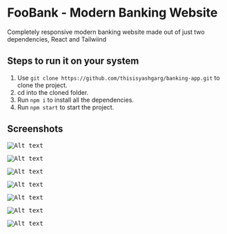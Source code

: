 # FooBank - Modern Banking Website

Completely responsive modern banking website made out of just two dependencies, React and Tailwiind

## Steps to run it on your system

1. Use `git clone https://github.com/thisisyashgarg/banking-app.git` to clone the project.
2. cd into the cloned folder.
3. Run `npm i` to install all the dependencies.
4. Run `npm start` to start the project.

## Screenshots

<kbd>![Alt text](https://res.cloudinary.com/dwwtffefs/image/upload/v1677761304/foobank/Screenshot_Capture_-_2023-03-02_-_18-16-08_awcva1.png)</kbd>

<kbd>![Alt text](https://res.cloudinary.com/dwwtffefs/image/upload/v1677761304/foobank/Screenshot_Capture_-_2023-03-02_-_18-16-32_gtfpak.png)</kbd>

<kbd>![Alt text](https://res.cloudinary.com/dwwtffefs/image/upload/v1677761304/foobank/Screenshot_Capture_-_2023-03-02_-_18-16-58_mpxjpc.png)</kbd>

<kbd>![Alt text](https://res.cloudinary.com/dwwtffefs/image/upload/v1677761303/foobank/Screenshot_Capture_-_2023-03-02_-_18-17-17_vjhpda.png)</kbd>

<kbd>![Alt text](https://res.cloudinary.com/dwwtffefs/image/upload/v1677761303/foobank/Screenshot_Capture_-_2023-03-02_-_18-16-26_xytphk.png)</kbd>

<kbd>![Alt text](https://res.cloudinary.com/dwwtffefs/image/upload/v1677761303/foobank/Screenshot_Capture_-_2023-03-02_-_18-17-21_iwnxkx.png)</kbd>

<kbd>![Alt text](https://res.cloudinary.com/dwwtffefs/image/upload/v1677761303/foobank/Screenshot_Capture_-_2023-03-02_-_18-16-15_ik4d4z.png)</kbd>


